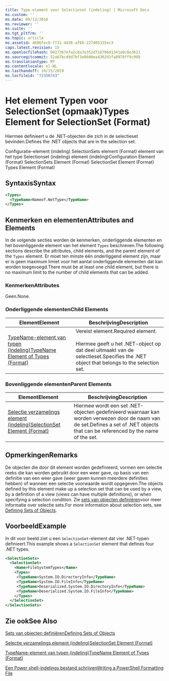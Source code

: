 ```yaml
---
title: Type-element voor Selectieset (indeling) | Microsoft Docs
ms.custom: ''
ms.date: 09/13/2016
ms.reviewer: ''
ms.suite: ''
ms.tgt_pltfrm: ''
ms.topic: article
ms.assetid: 4606fec0-ff31-4d36-af68-227405335ec3
caps.latest.revision: 15
ms.openlocfilehash: 0427367efa2c8a7e352d718706d1341a0c8e3621
ms.sourcegitcommit: 52a67bcd9d7bf3e8600ea4302d1fa8970ff9c998
ms.translationtype: MT
ms.contentlocale: nl-NL
ms.lasthandoff: 10/15/2019
ms.locfileid: "72358743"
---
```

# <a name="types-element-for-selectionset-format"></a><span data-ttu-id="e9d18-102">Het element Typen voor SelectionSet (opmaak)</span><span class="sxs-lookup"><span data-stu-id="e9d18-102">Types Element for SelectionSet (Format)</span></span>

<span data-ttu-id="e9d18-103">Hiermee definieert u de .NET-objecten die zich in de selectieset bevinden.</span><span class="sxs-lookup"><span data-stu-id="e9d18-103">Defines the .NET objects that are in the selection set.</span></span>

<span data-ttu-id="e9d18-104">Configuratie-element (indeling) SelectionSets element (Format) element van het type Selectionset (indeling) element (indeling)</span><span class="sxs-lookup"><span data-stu-id="e9d18-104">Configuration Element (Format) SelectionSets Element (Format) SelectionSet Element (Format) Types Element (Format)</span></span>

## <a name="syntax"></a><span data-ttu-id="e9d18-105">Syntaxis</span><span class="sxs-lookup"><span data-stu-id="e9d18-105">Syntax</span></span>

```xml
<Types>
  <TypeName>Nameof.NetType</TypeName>
</Types>

```

## <a name="attributes-and-elements"></a><span data-ttu-id="e9d18-106">Kenmerken en elementen</span><span class="sxs-lookup"><span data-stu-id="e9d18-106">Attributes and Elements</span></span>

<span data-ttu-id="e9d18-107">In de volgende secties worden de kenmerken, onderliggende elementen en het bovenliggende element van het element `Types` beschreven.</span><span class="sxs-lookup"><span data-stu-id="e9d18-107">The following sections describe the attributes, child elements, and the parent element of the `Types` element.</span></span> <span data-ttu-id="e9d18-108">Er moet ten minste één onderliggend element zijn, maar er is geen maximum limiet voor het aantal onderliggende elementen dat kan worden toegevoegd.</span><span class="sxs-lookup"><span data-stu-id="e9d18-108">There must be at least one child element, but there is no maximum limit to the number of child elements that can be added.</span></span>

### <a name="attributes"></a><span data-ttu-id="e9d18-109">Kenmerken</span><span class="sxs-lookup"><span data-stu-id="e9d18-109">Attributes</span></span>

<span data-ttu-id="e9d18-110">Geen.</span><span class="sxs-lookup"><span data-stu-id="e9d18-110">None.</span></span>

### <a name="child-elements"></a><span data-ttu-id="e9d18-111">Onderliggende elementen</span><span class="sxs-lookup"><span data-stu-id="e9d18-111">Child Elements</span></span>

|<span data-ttu-id="e9d18-112">Element</span><span class="sxs-lookup"><span data-stu-id="e9d18-112">Element</span></span>|<span data-ttu-id="e9d18-113">Beschrijving</span><span class="sxs-lookup"><span data-stu-id="e9d18-113">Description</span></span>|
|-------------|-----------------|
|[<span data-ttu-id="e9d18-114">TypeName-element van typen (indeling)</span><span class="sxs-lookup"><span data-stu-id="e9d18-114">TypeName Element of Types (Format)</span></span>](./typename-element-for-types-format.md)|<span data-ttu-id="e9d18-115">Vereist element.</span><span class="sxs-lookup"><span data-stu-id="e9d18-115">Required element.</span></span><br /><br /> <span data-ttu-id="e9d18-116">Hiermee geeft u het .NET-object op dat deel uitmaakt van de selectieset.</span><span class="sxs-lookup"><span data-stu-id="e9d18-116">Specifies the .NET object that belongs to the selection set.</span></span>|

### <a name="parent-elements"></a><span data-ttu-id="e9d18-117">Bovenliggende elementen</span><span class="sxs-lookup"><span data-stu-id="e9d18-117">Parent Elements</span></span>

|<span data-ttu-id="e9d18-118">Element</span><span class="sxs-lookup"><span data-stu-id="e9d18-118">Element</span></span>|<span data-ttu-id="e9d18-119">Beschrijving</span><span class="sxs-lookup"><span data-stu-id="e9d18-119">Description</span></span>|
|-------------|-----------------|
|[<span data-ttu-id="e9d18-120">Selectie verzamelings element (indeling)</span><span class="sxs-lookup"><span data-stu-id="e9d18-120">SelectionSet Element (Format)</span></span>](./selectionset-element-format.md)|<span data-ttu-id="e9d18-121">Hiermee wordt een set .NET-objecten gedefinieerd waarnaar kan worden verwezen door de naam van de set.</span><span class="sxs-lookup"><span data-stu-id="e9d18-121">Defines a set of .NET objects that can be referenced by the name of the set.</span></span>|

## <a name="remarks"></a><span data-ttu-id="e9d18-122">Opmerkingen</span><span class="sxs-lookup"><span data-stu-id="e9d18-122">Remarks</span></span>

<span data-ttu-id="e9d18-123">De objecten die door dit element worden gedefinieerd, vormen een selectie reeks die kan worden gebruikt door een weer gave, op basis van een definitie van een weer gave (weer gaven kunnen meerdere definities hebben) of wanneer een selectie voorwaarde wordt opgegeven.</span><span class="sxs-lookup"><span data-stu-id="e9d18-123">The objects defined by this element make up a selection set that can be used by a view, by a definition of a view (views can have multiple definitions), or when specifying a selection condition.</span></span>  <span data-ttu-id="e9d18-124">Zie [sets van objecten definiëren](./defining-selection-sets.md)voor meer informatie over selectie sets.</span><span class="sxs-lookup"><span data-stu-id="e9d18-124">For more information about selection sets, see [Defining Sets of Objects](./defining-selection-sets.md).</span></span>

## <a name="example"></a><span data-ttu-id="e9d18-125">Voorbeeld</span><span class="sxs-lookup"><span data-stu-id="e9d18-125">Example</span></span>

<span data-ttu-id="e9d18-126">In dit voor beeld ziet u een `SelectionSet`-element dat vier .NET-typen definieert.</span><span class="sxs-lookup"><span data-stu-id="e9d18-126">This example shows a `SelectionSet` element that defines four .NET types.</span></span>

```xml
<SelectionSets>
  <SelectionSet>
    <Name>FileSystemTypes</Name>
    <Types>
     <TypeName>System.IO.DirectoryInfo</TypeName>
     <TypeName>System.IO.FileInfo</TypeName>
     <TypeName>Deserialized.System.IO.DirectoryInfo</TypeName>
     <TypeName>Deserialized.System.IO.FileInfo</TypeName>
    </Types>
  </SelectionSet>
</SelectionSets>
```

## <a name="see-also"></a><span data-ttu-id="e9d18-127">Zie ook</span><span class="sxs-lookup"><span data-stu-id="e9d18-127">See Also</span></span>

[<span data-ttu-id="e9d18-128">Sets van objecten definiëren</span><span class="sxs-lookup"><span data-stu-id="e9d18-128">Defining Sets of Objects</span></span>](./defining-selection-sets.md)

[<span data-ttu-id="e9d18-129">Selectie verzamelings element (indeling)</span><span class="sxs-lookup"><span data-stu-id="e9d18-129">SelectionSet Element (Format)</span></span>](./selectionset-element-format.md)

[<span data-ttu-id="e9d18-130">TypeName-element van typen (indeling)</span><span class="sxs-lookup"><span data-stu-id="e9d18-130">TypeName Element of Types (Format)</span></span>](./typename-element-for-types-format.md)

[<span data-ttu-id="e9d18-131">Een Power shell-indelings bestand schrijven</span><span class="sxs-lookup"><span data-stu-id="e9d18-131">Writing a PowerShell Formatting File</span></span>](./writing-a-powershell-formatting-file.md)
